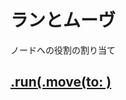 # ランとムーヴ

ノードへの役割の割り当て

## [.run(.move(to: )](https://github.com/ghsumiyasu/Swift/blob/main/README-SpriteNode-RunMoveTo-jp.md)

